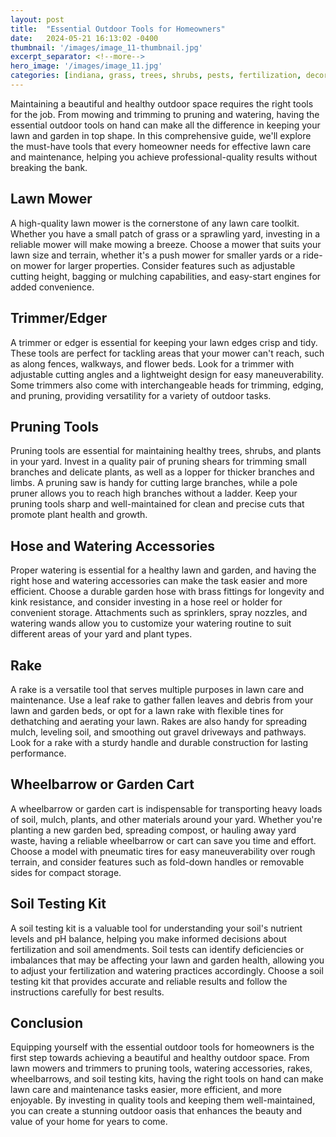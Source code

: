 ```yaml
---
layout: post
title:  "Essential Outdoor Tools for Homeowners"
date:   2024-05-21 16:13:02 -0400
thumbnail: '/images/image_11-thumbnail.jpg'
excerpt_separator: <!--more-->
hero_image: '/images/image_11.jpg'
categories: [indiana, grass, trees, shrubs, pests, fertilization, decoration, curb appeal, garden, flowers, recreation]
---
```

Maintaining a beautiful and healthy outdoor space requires the right tools for the job. <!--more-->From mowing and trimming to pruning and watering, having the essential outdoor tools on hand can make all the difference in keeping your lawn and garden in top shape. In this comprehensive guide, we'll explore the must-have tools that every homeowner needs for effective lawn care and maintenance, helping you achieve professional-quality results without breaking the bank.

## Lawn Mower
A high-quality lawn mower is the cornerstone of any lawn care toolkit. Whether you have a small patch of grass or a sprawling yard, investing in a reliable mower will make mowing a breeze. Choose a mower that suits your lawn size and terrain, whether it's a push mower for smaller yards or a ride-on mower for larger properties. Consider features such as adjustable cutting height, bagging or mulching capabilities, and easy-start engines for added convenience.

## Trimmer/Edger
A trimmer or edger is essential for keeping your lawn edges crisp and tidy. These tools are perfect for tackling areas that your mower can't reach, such as along fences, walkways, and flower beds. Look for a trimmer with adjustable cutting angles and a lightweight design for easy maneuverability. Some trimmers also come with interchangeable heads for trimming, edging, and pruning, providing versatility for a variety of outdoor tasks.

## Pruning Tools
Pruning tools are essential for maintaining healthy trees, shrubs, and plants in your yard. Invest in a quality pair of pruning shears for trimming small branches and delicate plants, as well as a lopper for thicker branches and limbs. A pruning saw is handy for cutting large branches, while a pole pruner allows you to reach high branches without a ladder. Keep your pruning tools sharp and well-maintained for clean and precise cuts that promote plant health and growth.

## Hose and Watering Accessories
Proper watering is essential for a healthy lawn and garden, and having the right hose and watering accessories can make the task easier and more efficient. Choose a durable garden hose with brass fittings for longevity and kink resistance, and consider investing in a hose reel or holder for convenient storage. Attachments such as sprinklers, spray nozzles, and watering wands allow you to customize your watering routine to suit different areas of your yard and plant types.

## Rake
A rake is a versatile tool that serves multiple purposes in lawn care and maintenance. Use a leaf rake to gather fallen leaves and debris from your lawn and garden beds, or opt for a lawn rake with flexible tines for dethatching and aerating your lawn. Rakes are also handy for spreading mulch, leveling soil, and smoothing out gravel driveways and pathways. Look for a rake with a sturdy handle and durable construction for lasting performance.

## Wheelbarrow or Garden Cart
A wheelbarrow or garden cart is indispensable for transporting heavy loads of soil, mulch, plants, and other materials around your yard. Whether you're planting a new garden bed, spreading compost, or hauling away yard waste, having a reliable wheelbarrow or cart can save you time and effort. Choose a model with pneumatic tires for easy maneuverability over rough terrain, and consider features such as fold-down handles or removable sides for compact storage.

## Soil Testing Kit
A soil testing kit is a valuable tool for understanding your soil's nutrient levels and pH balance, helping you make informed decisions about fertilization and soil amendments. Soil tests can identify deficiencies or imbalances that may be affecting your lawn and garden health, allowing you to adjust your fertilization and watering practices accordingly. Choose a soil testing kit that provides accurate and reliable results and follow the instructions carefully for best results.

## Conclusion
Equipping yourself with the essential outdoor tools for homeowners is the first step towards achieving a beautiful and healthy outdoor space. From lawn mowers and trimmers to pruning tools, watering accessories, rakes, wheelbarrows, and soil testing kits, having the right tools on hand can make lawn care and maintenance tasks easier, more efficient, and more enjoyable. By investing in quality tools and keeping them well-maintained, you can create a stunning outdoor oasis that enhances the beauty and value of your home for years to come.
